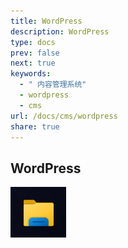 ```yaml
---
title: WordPress
description: WordPress
type: docs
prev: false
next: true
keywords:
  - " 内容管理系统"
  - wordpress
  - cms
url: /docs/cms/wordpress
share: true
---
```


## WordPress

![_index](./_attachments/_index.png)